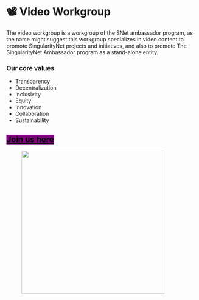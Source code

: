 # 📽 Video Workgroup

The video workgroup is a workgroup of the SNet ambassador program, as the name might suggest this workgroup specializes in video content to promote SingularityNet projects and initiatives, and also to promote The SingularityNet Ambassador program as a stand-alone entity.

### Our core values

* Transparency&#x20;
* Decentralization
* Inclusivity&#x20;
* Equity&#x20;
* Innovation&#x20;
* Collaboration&#x20;
* Sustainability

## [<mark style="background-color:purple;">Join us here</mark>](https://app.dework.xyz/singularitynet-ambas/marketing-videos-94111/view/open-tasks-lfiqko21?taskId=2dc9869c-1412-4adf-9cc5-aaf523d9f453)

<figure><img src="https://images.unsplash.com/photo-1485846234645-a62644f84728?crop=entropy&#x26;cs=srgb&#x26;fm=jpg&#x26;ixid=M3wxOTcwMjR8MHwxfHNlYXJjaHwxfHx2aWRlb3xlbnwwfHx8fDE3MDIyMjk2NDF8MA&#x26;ixlib=rb-4.0.3&#x26;q=85" alt="" width="375"><figcaption></figcaption></figure>
